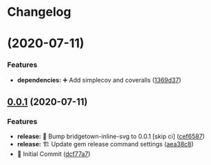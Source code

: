 # Changelog

# [](https://github.com/andrewmcodes/bridgetown-inline-svg/compare/v0.0.1...v) (2020-07-11)


### Features

* **dependencies:** :heavy_plus_sign: Add simplecov and coveralls ([1369d37](https://github.com/andrewmcodes/bridgetown-inline-svg/commit/1369d3756d7c55ea9015e0cb1dda34723d6eff82))



## [0.0.1](https://github.com/andrewmcodes/bridgetown-inline-svg/compare/dcf77a73d7fee38fdc00dfce3b6a7f50ebd27636...v0.0.1) (2020-07-11)


### Features

* **release:** :bookmark: Bump bridgetown-inline-svg to 0.0.1 [skip ci] ([cef6587](https://github.com/andrewmcodes/bridgetown-inline-svg/commit/cef6587bd4e17f7912fd2b3ef2cafab137630af4))
* **release:** :building_construction: Update gem release command settings ([aea38c8](https://github.com/andrewmcodes/bridgetown-inline-svg/commit/aea38c8e1a4ad8e4a135aa6c09b77134df26b68f))
* :tada: Initial Commit ([dcf77a7](https://github.com/andrewmcodes/bridgetown-inline-svg/commit/dcf77a73d7fee38fdc00dfce3b6a7f50ebd27636))
